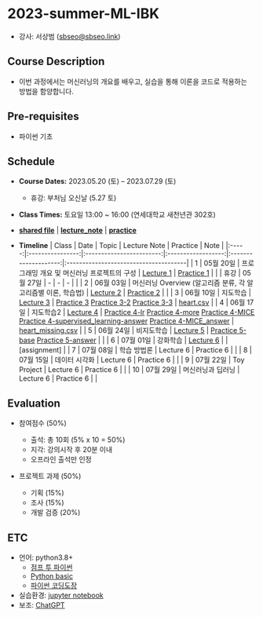 # 2023-summer-ML-IBK
* 강사: 서상범 (sbseo@sbseo.link)


## Course Description
* 이번 과정에서는 머신러닝의 개요를 배우고, 실습을 통해 이론을 코드로 적용하는 방법을 함양합니다.


## Pre-requisites  
* 파이썬 기초


## Schedule
* **Course Dates:** 2023.05.20 (토) – 2023.07.29 (토) 
    * 휴강: 부처님 오신날 (5.27 토)

* **Class Times:** 토요일 13:00 ~ 16:00 (연세대학교 새천년관 302호)

* **[shared file]** | **[lecture_note]** | **[practice]**

* **Timeline**
    | Class | Date             | Topic                    | Lecture Note       | Practice             | Note                                  |
    |:-----:|:----------------:|:------------------------:|:------------------:|:--------------------:|:--------------------------------------|
    | 1     | 05월 20일         | 프로그래밍 개요 및 머신러닝 프로젝트의 구성      | [Lecture 1]        | [Practice 1]    |          |
    | 휴강  | 05월 27일         | -                        | -                  | -                    |                                       |
    | 2     | 06월 03일         | 머신러닝 Overview (알고리즘 분류, 각 알고리즘별 이론, 학습법)       |  [Lecture 2]         | [Practice 2]      |      |
    | 3     | 06월 10일         | 지도학습         | [Lecture 3]        | [Practice 3]  [Practice 3-2] [Practice 3-3]    | [heart.csv]               |
    | 4     | 06월 17일         | 지도학습2           | [Lecture 4]        | [Practice 4-lr] [Practice 4-more] [Practice 4-MICE] [Practice 4-supervised_learning-answer] [Practice 4-MICE_answer]       | [heart_missing.csv]              |
    | 5     | 06월 24일         | 비지도학습             | [Lecture 5]        | [Practice 5-base] [Practice 5-answer]         |      |
    | 6     | 07월 01일         | 강화학습         | [Lecture 6]        |          | [assignment]          |
    | 7     | 07월 08일         | 학습 방법론        | Lecture 6        | Practice 6         |             |
    | 8     | 07월 15일         | 데이터 시각화         | Lecture 6        | Practice 6         |              |
    | 9     | 07월 22일         | Toy Project         | Lecture 6        | Practice 6         |        |
    | 10    | 07월 29일         | 머신러닝과 딥러닝         | Lecture 6        | Practice 6         |                 |

    [shared file]: https://drive.google.com/drive/folders/1nWBeIdGIUb7NqdojpDTRQ7XoRGg-0dtv?usp=share_link
    [lecture_note]: https://drive.google.com/drive/folders/1YGEN9lHCrWyQxthAGTyrQblxSeJ-xt3m?usp=share_link
    [practice]: https://drive.google.com/drive/folders/14QcTVaO1TnORMYd10uVKLu02dyzHQ8Hk?usp=share_link
    [Lecture 1]: https://drive.google.com/file/d/1Z0JQU-9Adyp1hgnPv9kHcnBIzwpdD-1v/view?usp=share_link
    [Practice 1]: https://drive.google.com/file/d/1SVMu8Jy1A3tRFInEYxbxLmuZ3YF29kEE/view?usp=share_link
    [Lecture 2]: https://drive.google.com/file/d/1dY2NsH9zVsyaEfSYHeTsNp6EtYQumoQ9/view?usp=share_link
    [Practice 2]: https://drive.google.com/file/d/1qU1vp8E3fmBLJn4OUOUnWdb-QjjctEKR/view?usp=share_link
    [Lecture 3]: https://drive.google.com/file/d/1pLL1MZmdgaAPYFF4nZkjacOPNIqMsqb7/view?usp=drive_link
    [Practice 3]: https://drive.google.com/file/d/1hIPFjp0yTMOULRtsm-py0rTeUFoDTu4W/view?usp=drive_link
    [Practice 3-2]: https://drive.google.com/file/d/1JExGnXUV0DFAzKXlRzmTh_2EkoTtcxDJ/view?usp=drive_link
    [heart.csv]: https://drive.google.com/file/d/1rAjR8AdpJy9-_flfbnfoMq31yoC2IJI4/view?usp=drive_link
    [Lecture 4]: https://drive.google.com/file/d/1FzdGWAsawsM24irYxh7BlmvwKWFPd4_A/view?usp=drive_link
    [Practice 3-3]: https://drive.google.com/file/d/1fxh_fjUq7CWHSCWWGRP2nCwOqRoI96u1/view?usp=drive_link
    [Practice 4-lr]: https://drive.google.com/file/d/1xAU8BagvdFeacUTEMzCE6YjV84Blql-9/view?usp=drive_link
    [Practice 4-more]: https://drive.google.com/file/d/1tjglFtQ-LbWecuaqETEA4tPdvuowZeHA/view?usp=drive_link
    [Practice 4-supervised_learning-answer]: https://drive.google.com/file/d/1xYVziotoc72KCQN7tL14-Qf7ikAfOIeU/view?usp=drive_link
    [Practice 4-MICE]: https://drive.google.com/file/d/10LMg-sDzIltei9FSgVXAC-KV-RBgkW84/view?usp=drive_link
    [Practice 4-MICE_answer]: https://drive.google.com/file/d/1ICOv76PJhqGdLw13n3--a1lmslqUpDjE/view?usp=drive_link
    [heart_missing.csv]: https://drive.google.com/file/d/1knlurg6xSiBepMc03Q0uFqc9pDtIHU0D/view?usp=drive_link
    [Lecture 5]: https://drive.google.com/file/d/15kc6IIzcl8q6rBaF0aWxkJLCuf2UQPqb/view?usp=drive_link
    [Practice 5-base]: https://drive.google.com/file/d/1sYX2Hi_DdEhT7v1XLkUJoHOFps3_teNz/view?usp=drive_link
    [Practice 5-answer]: https://drive.google.com/file/d/12kOJ5PhQlarIKpz38LjYDVnkzt8lAAPd/view?usp=drive_link
    [Lecture 6]: https://drive.google.com/file/d/1Piz_Il1sIppOA418PaLZOQY1v_-btN6M/view?usp=drive_link
    [assginment]: https://drive.google.com/file/d/1pA20m0DpsrU3qVpIFCkpUftkEMYudWen/view?usp=drive_link


## Evaluation
* 참여점수 (50%)
    * 출석: 총 10회 (5% x 10 = 50%)
    * 지각: 강의시작 후 20분 이내
    * 오프라인 출석만 인정

* 프로젝트 과제 (50%)
    * 기획 (15%)
    * 조사 (15%)
    * 개발 검증 (20%)


## ETC
* 언어: python3.8+   
    * [점프 투 파이썬](https://wikidocs.net/book/1) 
    * [Python basic](https://wikidocs.net/book/1553) 
    * [파이썬 코딩도장](https://dojang.io/course/view.php?id=7)
* 실습환경: [jupyter notebook](https://jupyter.org/)
* 보조: [ChatGPT](https://chat.openai.com)

